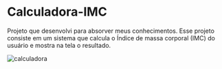 # Calculadora-IMC
Projeto que desenvolvi para absorver meus conhecimentos.
Esse projeto consiste em um sistema que calcula o Índice de massa corporal (IMC) do usuário e mostra na tela o resultado.


![calculadora](https://user-images.githubusercontent.com/89872769/227094202-cea2a86c-b8c8-4e8b-80a0-68481c5ca195.png)


